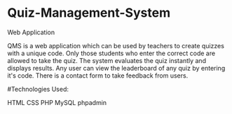 # Quiz-Management-System
Web Application



QMS is a web application which can be used by teachers to create quizzes with a unique code. 
Only those students who enter the correct code are allowed to take the quiz. 
The system evaluates the quiz instantly and displays results. 
Any user can view the leaderboard of any quiz by entering it's code. 
There is a contact form to take feedback from users.

#Technologies Used:

HTML
CSS
PHP
MySQL
phpadmin


